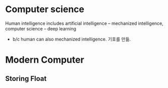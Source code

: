 # Computer science
Human intelligence includes artificial intelligence – mechanized intelligence, computer science – deep learning 
- b/c human can also mechanized intelligence. 기호를 만듦. 

# Modern Computer 

## Storing Float